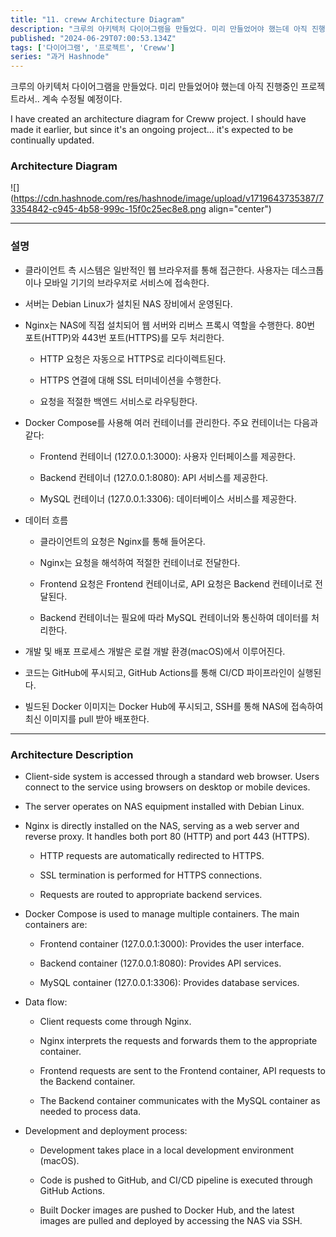 ```yaml
---
title: "11. creww Architecture Diagram"
description: "크루의 아키텍처 다이어그램을 만들었다. 미리 만들었어야 했는데 아직 진행중인 프로젝트라서.. 계속 수정될 예정이다. I have created an architecture diagram for Creww project. I should have made it earlier, but since it's an ongoing project... it's expected to be continually updated. Architecture Diagr..."
published: "2024-06-29T07:00:53.134Z"
tags: ['다이어그램', '프로젝트', 'Creww']
series: "과거 Hashnode"
---
```


크루의 아키텍처 다이어그램을 만들었다. 미리 만들었어야 했는데 아직 진행중인 프로젝트라서.. 계속 수정될 예정이다.

I have created an architecture diagram for Creww project. I should have made it earlier, but since it's an ongoing project... it's expected to be continually updated.

### Architecture Diagram

![](https://cdn.hashnode.com/res/hashnode/image/upload/v1719643735387/73354842-c945-4b58-999c-15f0c25ec8e8.png align="center")

---

### 설명

* 클라이언트 측 시스템은 일반적인 웹 브라우저를 통해 접근한다. 사용자는 데스크톱이나 모바일 기기의 브라우저로 서비스에 접속한다.
    
* 서버는 Debian Linux가 설치된 NAS 장비에서 운영된다.
    
* Nginx는 NAS에 직접 설치되어 웹 서버와 리버스 프록시 역할을 수행한다. 80번 포트(HTTP)와 443번 포트(HTTPS)를 모두 처리한다.
    
    * HTTP 요청은 자동으로 HTTPS로 리다이렉트된다.
        
    * HTTPS 연결에 대해 SSL 터미네이션을 수행한다.
        
    * 요청을 적절한 백엔드 서비스로 라우팅한다.
        
* Docker Compose를 사용해 여러 컨테이너를 관리한다. 주요 컨테이너는 다음과 같다:
    
    * Frontend 컨테이너 (127.0.0.1:3000): 사용자 인터페이스를 제공한다.
        
    * Backend 컨테이너 (127.0.0.1:8080): API 서비스를 제공한다.
        
    * MySQL 컨테이너 (127.0.0.1:3306): 데이터베이스 서비스를 제공한다.
        
* 데이터 흐름
    
    * 클라이언트의 요청은 Nginx를 통해 들어온다.
        
    * Nginx는 요청을 해석하여 적절한 컨테이너로 전달한다.
        
    * Frontend 요청은 Frontend 컨테이너로, API 요청은 Backend 컨테이너로 전달된다.
        
    * Backend 컨테이너는 필요에 따라 MySQL 컨테이너와 통신하여 데이터를 처리한다.
        
* 개발 및 배포 프로세스 개발은 로컬 개발 환경(macOS)에서 이루어진다.
    
* 코드는 GitHub에 푸시되고, GitHub Actions를 통해 CI/CD 파이프라인이 실행된다.
    
* 빌드된 Docker 이미지는 Docker Hub에 푸시되고, SSH를 통해 NAS에 접속하여 최신 이미지를 pull 받아 배포한다.
    

---

### Architecture Description

* Client-side system is accessed through a standard web browser. Users connect to the service using browsers on desktop or mobile devices.
    
* The server operates on NAS equipment installed with Debian Linux.
    
* Nginx is directly installed on the NAS, serving as a web server and reverse proxy. It handles both port 80 (HTTP) and port 443 (HTTPS).
    
    * HTTP requests are automatically redirected to HTTPS.
        
    * SSL termination is performed for HTTPS connections.
        
    * Requests are routed to appropriate backend services.
        
* Docker Compose is used to manage multiple containers. The main containers are:
    
    * Frontend container (127.0.0.1:3000): Provides the user interface.
        
    * Backend container (127.0.0.1:8080): Provides API services.
        
    * MySQL container (127.0.0.1:3306): Provides database services.
        
* Data flow:
    
    * Client requests come through Nginx.
        
    * Nginx interprets the requests and forwards them to the appropriate container.
        
    * Frontend requests are sent to the Frontend container, API requests to the Backend container.
        
    * The Backend container communicates with the MySQL container as needed to process data.
        
* Development and deployment process:
    
    * Development takes place in a local development environment (macOS).
        
    * Code is pushed to GitHub, and CI/CD pipeline is executed through GitHub Actions.
        
    * Built Docker images are pushed to Docker Hub, and the latest images are pulled and deployed by accessing the NAS via SSH.